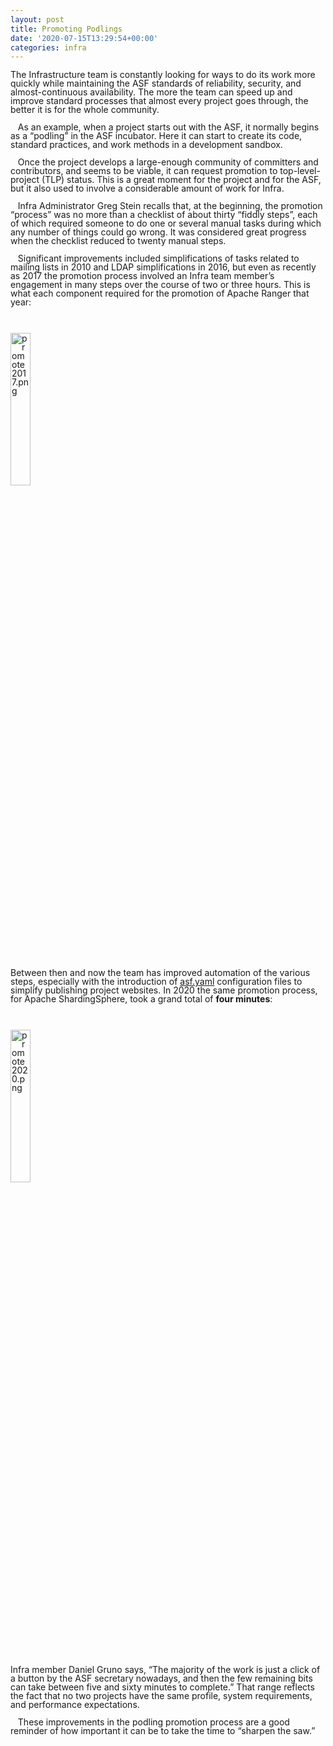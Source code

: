 ```yaml
---
layout: post
title: Promoting Podlings
date: '2020-07-15T13:29:54+00:00'
categories: infra
---
```

<p style="margin-bottom: 0in; line-height: 100%">The Infrastructure
team is constantly looking for ways to do its work more quickly while
maintaining the ASF standards of reliability, security, and
almost-continuous availability. The more the team can speed up and
improve standard processes that almost every project goes through,
the better it is for the whole community.<br></p><p style="margin-bottom: 0in; line-height: 100%">&nbsp; &nbsp;As an example,
when a project starts out with the ASF, it normally begins as a
“podling” in the ASF incubator. Here it can start to create its
code, standard practices, and work methods in a development sandbox. 
</p><p style="margin-bottom: 0in; line-height: 100%">&nbsp; &nbsp;Once the project
develops a large-enough community of committers and contributors, and
seems to be viable, it can request promotion to top-level-project
(TLP) status. This is a great moment for the project and for the ASF,
but it also used to involve a considerable amount of work for Infra.<br></p><p style="margin-bottom: 0in; line-height: 100%">&nbsp; &nbsp;Infra Administrator
Greg Stein recalls that, at the beginning, the promotion “process”
was no more than a checklist of about thirty “fiddly steps”, each
of which required someone to do one or several manual tasks during
which any number of things could go wrong. It was considered great
progress when the checklist reduced to twenty manual steps.<br></p><p style="margin-bottom: 0in; line-height: 100%">&nbsp; &nbsp;Significant
improvements included simplifications of tasks related to mailing
lists in 2010 and LDAP simplifications in 2016, but even as recently
as 2017 the promotion process involved an Infra team member’s
engagement in many steps over the course of two or three hours. This
is what each component required for the promotion of Apache Ranger
that year:<br></p><p style="margin-bottom: 0in; line-height: 100%"><br>

</p><p style="margin-bottom: 0in; line-height: 100%">
<a href="https://blogs.apache.org/infra/mediaresource/2fbf5326-1e4b-4dfa-a565-f81fb3028357"><img src="https://blogs.apache.org/infra/mediaresource/2fbf5326-1e4b-4dfa-a565-f81fb3028357?t=true" alt="promote2017.png" style="width: 25%;"></a><br>

</p><p style="margin-bottom: 0in; line-height: 100%"><br>

</p><p style="margin-bottom: 0in; line-height: 100%">Between then and now
the team has improved automation of the various steps, especially
with the introduction of <a href="https://cwiki.apache.org/confluence/display/INFRA/git+-+.asf.yaml+features" target="_blank">asf.yaml</a>&nbsp;configuration files to simplify publishing project websites. In
2020 the same promotion process, for Apache ShardingSphere, took a
grand total of <b>four minutes</b>:</p><p style="margin-bottom: 0in; line-height: 100%"><br></p><p style="margin-bottom: 0in; line-height: 100%"><a href="https://blogs.apache.org/infra/mediaresource/53eb7318-305c-4ace-831e-c0bfd6a679b4"><img src="https://blogs.apache.org/infra/mediaresource/53eb7318-305c-4ace-831e-c0bfd6a679b4?t=true" alt="promote2020.png" style="width: 25%;"></a><br>

</p><p style="margin-bottom: 0in; line-height: 100%">
<br>

</p><p style="margin-bottom: 0in; line-height: 100%">Infra member Daniel
Gruno says, “The majority of the work is just a click of a button
by the ASF secretary nowadays, and then the few remaining bits can
take between five and sixty minutes to complete.” That range
reflects the fact that no two projects have the same profile, system
requirements, and performance expectations.</p><p style="margin-bottom: 0in; line-height: 100%">&nbsp; &nbsp;These improvements
in the podling promotion process are a good reminder of how important
it can be to take the time to “sharpen the saw.”</p>
